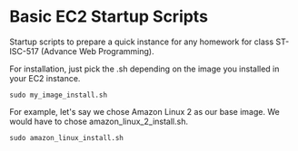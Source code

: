 # Basic EC2 Startup Scripts 

Startup scripts to prepare a quick instance for any homework for class ST-ISC-517 (Advance Web Programming).

For installation, just pick the .sh depending on the image you installed in your EC2 instance.

```shell
sudo my_image_install.sh 
```


For example, let's say we chose Amazon Linux 2 as our base image.
We would have to chose amazon_linux_2_install.sh.

```shell
sudo amazon_linux_install.sh
```
